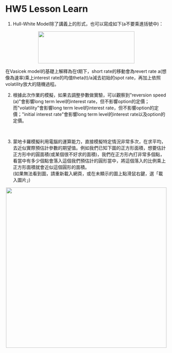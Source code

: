 # HW5 Lesson Learn

1. Hull-White Model除了講義上的形式，也可以寫成如下(a不要乘進括號中)：
<p align="center">
  <img src="https://render.githubusercontent.com/render/math?math=dr=a[\theta(t)/a-r] \times dt %2B \sigma \times dz" width="300" height="100">
</p>

   在Vasicek model的基礎上解釋為在t期下，short rate的移動會為revert rate a(想像為速率)乘上interest rate的均值theta(t)/a減去初始的spot rate，再加上依照volatility放大的隨機過程。
<br/>

2. 根據此次作業的模擬，如果去調整參數做實驗，可以觀察到"reversion speed (a)"會影響long term level的interest rate，但不影響option的定價；而"volatility"會影響long term level的interest rate，但不影響option的定價；"initial interest rate"會影響long term level的interest rate以及option的定價。
<br/>

3. 蒙地卡羅模擬利用電腦的運算能力，直接模擬特定情況非常多次，在求平均，去近似實際預估計參數的期望值。例如我們已知下圖的正方形面積，想要估計正方形中的圓面積(或某個很不好求的面積)，我們在正方形內打非常多個點，看當中有多少個點會落入這個我們預估計的圓形當中，將這個落入的比例乘上正方形面積就會近似這個圓形的面積。<br/>
   (如果無法看到圖，請重新載入網頁，或在未顯示的圖上點滑鼠右鍵，選「載入圖片」)

<p align="center">
  <img src="https://drive.google.com/uc?export=view&id=1v3Yt2XB1_lHJwdkt7kLDv8wZP4JJhZV8"  width="500" height="500">
</p>
